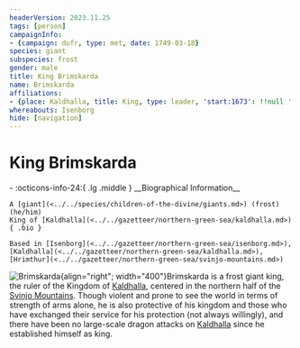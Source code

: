 ```yaml
---
headerVersion: 2023.11.25
tags: [person]
campaignInfo:
- {campaign: dufr, type: met, date: 1749-03-18}
species: giant
subspecies: frost
gender: male
title: King Brimskarda
name: Brimskarda
affiliations:
- {place: Kaldhalla, title: King, type: leader, 'start:1673': !!null ''}
whereabouts: Isenborg
hide: [navigation]
---
```

# King Brimskarda
<div class="grid cards ext-narrow-margin ext-one-column" markdown>
- :octicons-info-24:{ .lg .middle } __Biographical Information__

    A [giant](<../../species/children-of-the-divine/giants.md>) (frost) (he/him)  
    King of [Kaldhalla](<../../gazetteer/northern-green-sea/kaldhalla.md>)  
    { .bio }

    Based in [Isenborg](<../../gazetteer/northern-green-sea/isenborg.md>), [Kaldhalla](<../../gazetteer/northern-green-sea/kaldhalla.md>), [Hrimthur](<../../gazetteer/northern-green-sea/svinjo-mountains.md>)
</div>



![Brimskarda](../../assets/brimskarda.png){align="right"; width="400"}Brimskarda is a frost giant king, the ruler of the Kingdom of [Kaldhalla](<../../gazetteer/northern-green-sea/kaldhalla.md>), centered in the northern half of the [Svinjo Mountains](<../../gazetteer/northern-green-sea/svinjo-mountains.md>). Though violent and prone to see the world in terms of strength of arms alone, he is also protective of his kingdom and those who have exchanged their service for his protection (not always willingly), and there have been no large-scale dragon attacks on [Kaldhalla](<../../gazetteer/northern-green-sea/kaldhalla.md>) since he established himself as king. 

